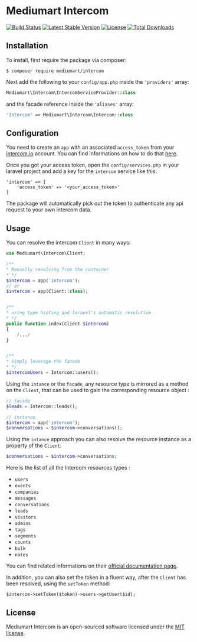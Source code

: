 # Mediumart Intercom

[![Build Status](https://travis-ci.org/mediumart/intercom.svg?branch=master)](https://travis-ci.org/mediumart/intercom)
[![Latest Stable Version](https://poser.pugx.org/mediumart/intercom/v/stable)](https://packagist.org/packages/mediumart/intercom)
[![License](https://poser.pugx.org/mediumart/intercom/license)](https://packagist.org/packages/mediumart/intercom)
[![Total Downloads](https://poser.pugx.org/mediumart/intercom/downloads)](https://packagist.org/packages/mediumart/intercom)

## Installation

To install, first require the package via composer:

```
$ composer require mediumart/intercom
```

Next add the following to your `config/app.php` inside the `'providers'` array:

```php
Mediumart\Intercom\IntercomServiceProvider::class
```

and the facade reference inside the `'aliases'` array:

```php
'Intercom' => Mediumart\Intercom\Intercom::class
```

## Configuration

You need to create an `app` with an associated `access_token` from your [intercom.io](https://app.intercom.io/admins/sign_in) account. You can find informations on how to do that [here](https://developers.intercom.com/docs/personal-access-tokens).

Once you got your access token, open the `config/services.php` in your laravel project and add a key for the `intercom` service like this:

    'intercom' => [
        'access_token' => '<your_access_token>'
    ]


The package will automatically pick out the token to authenticate any api request to your own intercom data.

## Usage

You can resolve the intercom `Client` in many ways:

```php
use Mediumart\Intercom\Client;

/** 
* Manually resolving from the container 
* */
$intercom = app('intercom');
// or
$intercom = app(Client::class);


/** 
* using type hinting and laravel's automatic resolution
* */
public function index(Client $intercom) 
{
    /.../
}


/**
* Simply leverage the facade
* */
$intercomUsers = Intercom::users();
```

Using the `intance` or the `facade`, any resource type is mirrored as a method on the `Client`, that can be used to gain the corresponding resource object :
```php
// facade
$leads = Intercom::leads();

// instance
$intercom = app('intercom');
$conversations = $intercom->conversations();
```
Using the `intance` approach you can also resolve the resource instance as a property of the `Client`:
```php
$conversations = $intercom->conversations;
```

Here is the list of all the Intercom resources types :

 - `users`
 - `events`
 - `companies`
 - `messages`
 - `conversations`
 - `leads`
 - `visitors`
 - `admins`
 - `tags`
 - `segments`
 - `counts`
 - `bulk`
 - `notes`
 
You can find related informations on their [official documentation page](https://developers.intercom.com/v2.0/reference#api-summary).

In addition, you can also set the token in a fluent way, after the `Client` has been resolved, using the `setToken` method:

    $intercom->setToken($token)->users->getUser($id);

 
## License

Mediumart Intercom is an open-sourced software licensed under the [MIT license](https://github.com/mediumart/intercom/blob/master/LICENSE.txt).
